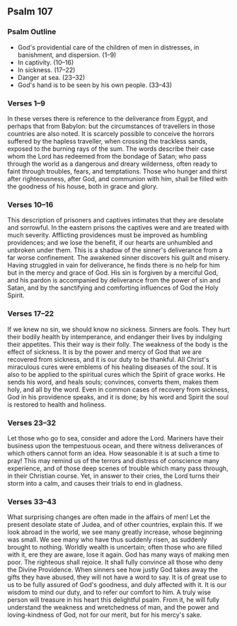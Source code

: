 ## Psalm 107

### Psalm Outline

- God's providential care of the children of men in distresses, in banishment, and dispersion. (1–9)
- In captivity. (10–16)
- In sickness. (17–22)
- Danger at sea. (23–32)
- God's hand is to be seen by his own people. (33–43)

### Verses 1–9

In these verses there is reference to the deliverance from Egypt, and perhaps that from Babylon: but the circumstances of travellers in those countries are also noted. It is scarcely possible to conceive the horrors suffered by the hapless traveller, when crossing the trackless sands, exposed to the burning rays of the sum. The words describe their case whom the Lord has redeemed from the bondage of Satan; who pass through the world as a dangerous and dreary wilderness, often ready to faint through troubles, fears, and temptations. Those who hunger and thirst after righteousness, after God, and communion with him, shall be filled with the goodness of his house, both in grace and glory.

### Verses 10–16

This description of prisoners and captives intimates that they are desolate and sorrowful. In the eastern prisons the captives were and are treated with much severity. Afflicting providences must be improved as humbling providences; and we lose the benefit, if our hearts are unhumbled and unbroken under them. This is a shadow of the sinner's deliverance from a far worse confinement. The awakened sinner discovers his guilt and misery. Having struggled in vain for deliverance, he finds there is no help for him but in the mercy and grace of God. His sin is forgiven by a merciful God, and his pardon is accompanied by deliverance from the power of sin and Satan, and by the sanctifying and comforting influences of God the Holy Spirit.

### Verses 17–22

If we knew no sin, we should know no sickness. Sinners are fools. They hurt their bodily health by intemperance, and endanger their lives by indulging their appetites. This their way is their folly. The weakness of the body is the effect of sickness. It is by the power and mercy of God that we are recovered from sickness, and it is our duty to be thankful. All Christ's miraculous cures were emblems of his healing diseases of the soul. It is also to be applied to the spiritual cures which the Spirit of grace works. He sends his word, and heals souls; convinces, converts them, makes them holy, and all by the word. Even in common cases of recovery from sickness, God in his providence speaks, and it is done; by his word and Spirit the soul is restored to health and holiness.

### Verses 23–32

Let those who go to sea, consider and adore the Lord. Mariners have their business upon the tempestuous ocean, and there witness deliverances of which others cannot form an idea. How seasonable it is at such a time to pray! This may remind us of the terrors and distress of conscience many experience, and of those deep scenes of trouble which many pass through, in their Christian course. Yet, in answer to their cries, the Lord turns their storm into a calm, and causes their trials to end in gladness.

### Verses 33–43

What surprising changes are often made in the affairs of men! Let the present desolate state of Judea, and of other countries, explain this. If we look abroad in the world, we see many greatly increase, whose beginning was small. We see many who have thus suddenly risen, as suddenly brought to nothing. Worldly wealth is uncertain; often those who are filled with it, ere they are aware, lose it again. God has many ways of making men poor. The righteous shall rejoice. It shall fully convince all those who deny the Divine Providence. When sinners see how justly God takes away the gifts they have abused, they will not have a word to say. It is of great use to us to be fully assured of God's goodness, and duly affected with it. It is our wisdom to mind our duty, and to refer our comfort to him. A truly wise person will treasure in his heart this delightful psalm. From it, he will fully understand the weakness and wretchedness of man, and the power and loving-kindness of God, not for our merit, but for his mercy's sake.

